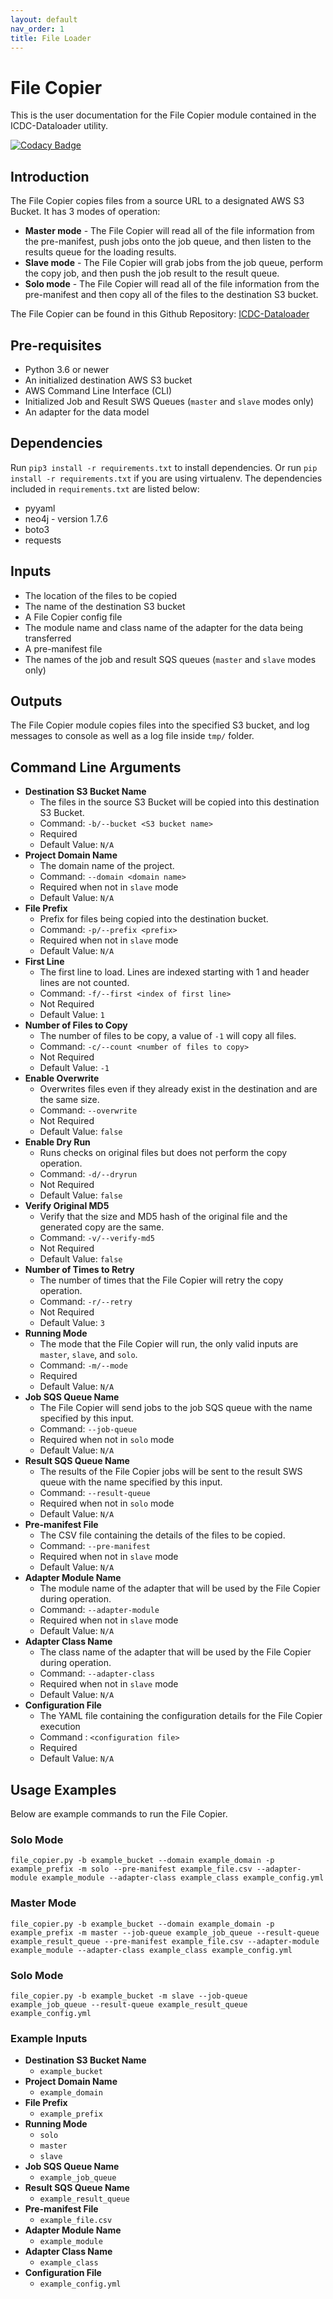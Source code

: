 ```yaml
---
layout: default
nav_order: 1
title: File Loader
---
```

# File Copier
This is the user documentation for the File Copier module contained in the ICDC-Dataloader utility.

[![Codacy Badge](https://app.codacy.com/project/badge/Grade/f4d5afb8403642dbab917cb4aa4ef47d)](https://www.codacy.com/gh/CBIIT/icdc-dataloader?utm_source=github.com&amp;utm_medium=referral&amp;utm_content=CBIIT/icdc-dataloader&amp;utm_campaign=Badge_Grade)

## Introduction
The File Copier copies files from a source URL to a designated AWS S3 Bucket. It has 3 modes of operation:
* **Master mode** - The File Copier will read all of the file information from the pre-manifest, push jobs onto the job queue, and then listen to the results queue for the loading results.
* **Slave mode** - The File Copier will grab jobs from the job queue, perform the copy job, and then push the job result to the result queue.
* **Solo mode** - The File Copier will read all of the file information from the pre-manifest and then copy all of the files to the destination S3 bucket.

The File Copier can be found in this Github Repository: [ICDC-Dataloader](https://github.com/CBIIT/icdc-dataloader)

## Pre-requisites
* Python 3.6 or newer
* An initialized destination AWS S3 bucket
* AWS Command Line Interface (CLI)
* Initialized Job and Result SWS Queues (````master```` and ````slave```` modes only)
* An adapter for the data model

## Dependencies
Run ```pip3 install -r requirements.txt``` to install dependencies. Or run ```pip install -r requirements.txt``` if you are using virtualenv. The dependencies included in ````requirements.txt```` are listed below:
*   pyyaml
*   neo4j - version 1.7.6
*   boto3
*   requests

## Inputs
*   The location of the files to be copied
*   The name of the destination S3 bucket
*   A File Copier config file
*   The module name and class name of the adapter for the data being transferred
*   A pre-manifest file
*   The names of the job and result SQS queues (````master```` and ````slave```` modes only)

## Outputs
The File Copier module copies files into the specified S3 bucket, and log messages to console as well as a log file inside ````tmp/```` folder.

## Command Line Arguments
* **Destination S3 Bucket Name**
    * The files in the source S3 Bucket will be copied into this destination S3 Bucket.
    * Command: ````-b/--bucket <S3 bucket name>````
    * Required
    * Default Value: ````N/A````
* **Project Domain Name**
    * The domain name of the project.
    * Command: ````--domain <domain name>````
    * Required when not in ````slave```` mode
    * Default Value: ````N/A````
* **File Prefix**
    * Prefix for files being copied into the destination bucket.
    * Command: ````-p/--prefix <prefix>````
    * Required when not in ````slave```` mode
    * Default Value: ````N/A````
* **First Line**
    * The first line to load. Lines are indexed starting with 1 and header lines are not counted.
    * Command: ````-f/--first <index of first line>````
    * Not Required
    * Default Value: ````1````
* **Number of Files to Copy**
    * The number of files to be copy, a value of ````-1```` will copy all files.
    * Command: ````-c/--count <number of files to copy>````
    * Not Required
    * Default Value: ````-1````
* **Enable Overwrite**
    * Overwrites files even if they already exist in the destination and are the same size.
    * Command: ````--overwrite````
    * Not Required
    * Default Value: ````false````
* **Enable Dry Run**
    * Runs checks on original files but does not perform the copy operation.
    * Command: ````-d/--dryrun````
    * Not Required
    * Default Value: ````false````
* **Verify Original MD5**
    * Verify that the size and MD5 hash of the original file and the generated copy are the same.
    * Command: ````-v/--verify-md5````
    * Not Required
    * Default Value: ````false````
* **Number of Times to Retry**
    * The number of times that the File Copier will retry the copy operation.
    * Command: ````-r/--retry````
    * Not Required
    * Default Value: ````3````
* **Running Mode**
    * The mode that the File Copier will run, the only valid inputs are ````master````, ````slave````, and ````solo````.
    * Command: ````-m/--mode````
    * Required
    * Default Value: ````N/A````
* **Job SQS Queue Name**
    * The File Copier will send jobs to the job SQS queue with the name specified by this input.
    * Command: ````--job-queue````
    * Required when not in ````solo```` mode
    * Default Value: ````N/A````
* **Result SQS Queue Name**
    * The results of the File Copier jobs will be sent to the result SWS queue with the name specified by this input.
    * Command: ````--result-queue````
    * Required when not in ````solo```` mode
    * Default Value: ````N/A````
* **Pre-manifest File**
    * The CSV file containing the details of the files to be copied.
    * Command: ````--pre-manifest````
    * Required when not in ````slave```` mode
    * Default Value: ````N/A````
* **Adapter Module Name**
    * The module name of the adapter that will be used by the File Copier during operation.
    * Command: ````--adapter-module````
    * Required when not in ````slave```` mode
    * Default Value: ````N/A````
* **Adapter Class Name**
    * The class name of the adapter that will be used by the File Copier during operation.
    * Command: ````--adapter-class````
    * Required when not in ````slave```` mode
    * Default Value: ````N/A````
* **Configuration File**
    * The YAML file containing the configuration details for the File Copier execution
    * Command : ````<configuration file>````
    * Required
    * Default Value: ````N/A````

## Usage Examples
Below are example commands to run the File Copier.

### Solo Mode
````
file_copier.py -b example_bucket --domain example_domain -p example_prefix -m solo --pre-manifest example_file.csv --adapter-module example_module --adapter-class example_class example_config.yml 
````

### Master Mode
````
file_copier.py -b example_bucket --domain example_domain -p example_prefix -m master --job-queue example_job_queue --result-queue example_result_queue --pre-manifest example_file.csv --adapter-module example_module --adapter-class example_class example_config.yml 
````

### Solo Mode
````
file_copier.py -b example_bucket -m slave --job-queue example_job_queue --result-queue example_result_queue example_config.yml 
````
### Example Inputs
* **Destination S3 Bucket Name**
    * ````example_bucket````
* **Project Domain Name**
    * ````example_domain````
* **File Prefix**
    * ````example_prefix````
* **Running Mode**
    * ````solo````
    * ````master````
    * ````slave````
* **Job SQS Queue Name**
    * ````example_job_queue````
* **Result SQS Queue Name**
    * ````example_result_queue````
* **Pre-manifest File**
    * ````example_file.csv````
* **Adapter Module Name**
    * ````example_module````
* **Adapter Class Name**
    * ````example_class````
* **Configuration File**
    * ````example_config.yml````